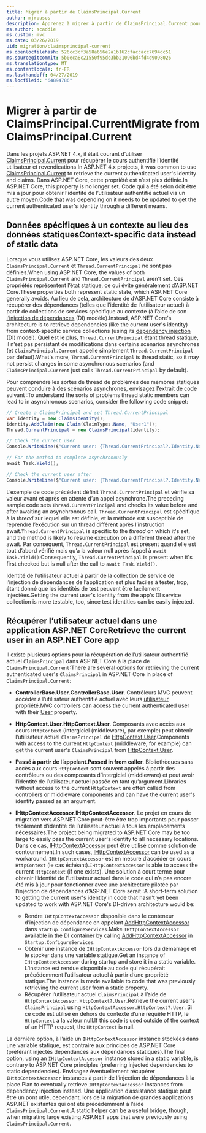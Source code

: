 ```yaml
---
title: Migrer à partir de ClaimsPrincipal.Current
author: mjrousos
description: Apprenez à migrer à partir de ClaimsPrincipal.Current pour récupérer les identités et les revendications dans ASP.NET Core de l’utilisateur authentifié actuel.
ms.author: scaddie
ms.custom: mvc
ms.date: 03/26/2019
uid: migration/claimsprincipal-current
ms.openlocfilehash: 526cc3cf3a58a656e2a1b162cfaccacc7694dc51
ms.sourcegitcommit: 5b0eca8c21550f95de3bb21096bd4fd4d9098026
ms.translationtype: MT
ms.contentlocale: fr-FR
ms.lasthandoff: 04/27/2019
ms.locfileid: "64894786"
---
```

# <a name="migrate-from-claimsprincipalcurrent"></a><span data-ttu-id="7a487-103">Migrer à partir de ClaimsPrincipal.Current</span><span class="sxs-lookup"><span data-stu-id="7a487-103">Migrate from ClaimsPrincipal.Current</span></span>

<span data-ttu-id="7a487-104">Dans les projets ASP.NET 4.x, il était courant d’utiliser [ClaimsPrincipal.Current](/dotnet/api/system.security.claims.claimsprincipal.current) pour récupérer le cours authentifié l’identité utilisateur et revendications.</span><span class="sxs-lookup"><span data-stu-id="7a487-104">In ASP.NET 4.x projects, it was common to use [ClaimsPrincipal.Current](/dotnet/api/system.security.claims.claimsprincipal.current) to retrieve the current authenticated user's identity and claims.</span></span> <span data-ttu-id="7a487-105">Dans ASP.NET Core, cette propriété est n’est plus définie.</span><span class="sxs-lookup"><span data-stu-id="7a487-105">In ASP.NET Core, this property is no longer set.</span></span> <span data-ttu-id="7a487-106">Code qui a été selon doit être mis à jour pour obtenir l’identité de l’utilisateur authentifié actuel via un autre moyen.</span><span class="sxs-lookup"><span data-stu-id="7a487-106">Code that was depending on it needs to be updated to get the current authenticated user's identity through a different means.</span></span>

## <a name="context-specific-data-instead-of-static-data"></a><span data-ttu-id="7a487-107">Données spécifiques à un contexte au lieu des données statiques</span><span class="sxs-lookup"><span data-stu-id="7a487-107">Context-specific data instead of static data</span></span>

<span data-ttu-id="7a487-108">Lorsque vous utilisez ASP.NET Core, les valeurs des deux `ClaimsPrincipal.Current` et `Thread.CurrentPrincipal` ne sont pas définies.</span><span class="sxs-lookup"><span data-stu-id="7a487-108">When using ASP.NET Core, the values of both `ClaimsPrincipal.Current` and `Thread.CurrentPrincipal` aren't set.</span></span> <span data-ttu-id="7a487-109">Ces propriétés représentent l’état statique, ce qui évite généralement d’ASP.NET Core.</span><span class="sxs-lookup"><span data-stu-id="7a487-109">These properties both represent static state, which ASP.NET Core generally avoids.</span></span> <span data-ttu-id="7a487-110">Au lieu de cela, architecture de d’ASP.NET Core consiste à récupérer des dépendances (telles que l’identité de l’utilisateur actuel) à partir de collections de services spécifique au contexte (à l’aide de son [l’injection de dépendances](xref:fundamentals/dependency-injection) (DI) modèle).</span><span class="sxs-lookup"><span data-stu-id="7a487-110">Instead, ASP.NET Core's architecture is to retrieve dependencies (like the current user's identity) from context-specific service collections (using its [dependency injection](xref:fundamentals/dependency-injection) (DI) model).</span></span> <span data-ttu-id="7a487-111">Quel est le plus, `Thread.CurrentPrincipal` étant thread statique, il n’est pas persistant de modifications dans certains scénarios asynchrones (et `ClaimsPrincipal.Current` appelle simplement `Thread.CurrentPrincipal` par défaut).</span><span class="sxs-lookup"><span data-stu-id="7a487-111">What's more, `Thread.CurrentPrincipal` is thread static, so it may not persist changes in some asynchronous scenarios (and `ClaimsPrincipal.Current` just calls `Thread.CurrentPrincipal` by default).</span></span>

<span data-ttu-id="7a487-112">Pour comprendre les sortes de thread de problèmes des membres statiques peuvent conduire à des scénarios asynchrones, envisagez l’extrait de code suivant :</span><span class="sxs-lookup"><span data-stu-id="7a487-112">To understand the sorts of problems thread static members can lead to in asynchronous scenarios, consider the following code snippet:</span></span>

```csharp
// Create a ClaimsPrincipal and set Thread.CurrentPrincipal
var identity = new ClaimsIdentity();
identity.AddClaim(new Claim(ClaimTypes.Name, "User1"));
Thread.CurrentPrincipal = new ClaimsPrincipal(identity);

// Check the current user
Console.WriteLine($"Current user: {Thread.CurrentPrincipal?.Identity.Name}");

// For the method to complete asynchronously
await Task.Yield();

// Check the current user after
Console.WriteLine($"Current user: {Thread.CurrentPrincipal?.Identity.Name}");
```

<span data-ttu-id="7a487-113">L’exemple de code précédent définit `Thread.CurrentPrincipal` et vérifie sa valeur avant et après en attente d’un appel asynchrone.</span><span class="sxs-lookup"><span data-stu-id="7a487-113">The preceding sample code sets `Thread.CurrentPrincipal` and checks its value before and after awaiting an asynchronous call.</span></span> <span data-ttu-id="7a487-114">`Thread.CurrentPrincipal` est spécifique à la *thread* sur lequel elle est définie, et la méthode est susceptible de reprendre l’exécution sur un thread différent après l’instruction await.</span><span class="sxs-lookup"><span data-stu-id="7a487-114">`Thread.CurrentPrincipal` is specific to the *thread* on which it's set, and the method is likely to resume execution on a different thread after the await.</span></span> <span data-ttu-id="7a487-115">Par conséquent, `Thread.CurrentPrincipal` est présent quand elle est tout d’abord vérifié mais qu’a la valeur null après l’appel à `await Task.Yield()`.</span><span class="sxs-lookup"><span data-stu-id="7a487-115">Consequently, `Thread.CurrentPrincipal` is present when it's first checked but is null after the call to `await Task.Yield()`.</span></span>

<span data-ttu-id="7a487-116">Identité de l’utilisateur actuel à partir de la collection de service de l’injection de dépendances de l’application est plus faciles à tester, trop, étant donné que les identités de test peuvent être facilement injectées.</span><span class="sxs-lookup"><span data-stu-id="7a487-116">Getting the current user's identity from the app's DI service collection is more testable, too, since test identities can be easily injected.</span></span>

## <a name="retrieve-the-current-user-in-an-aspnet-core-app"></a><span data-ttu-id="7a487-117">Récupérer l’utilisateur actuel dans une application ASP.NET Core</span><span class="sxs-lookup"><span data-stu-id="7a487-117">Retrieve the current user in an ASP.NET Core app</span></span>

<span data-ttu-id="7a487-118">Il existe plusieurs options pour la récupération de l’utilisateur authentifié actuel `ClaimsPrincipal` dans ASP.NET Core à la place de `ClaimsPrincipal.Current`:</span><span class="sxs-lookup"><span data-stu-id="7a487-118">There are several options for retrieving the current authenticated user's `ClaimsPrincipal` in ASP.NET Core in place of `ClaimsPrincipal.Current`:</span></span>

* <span data-ttu-id="7a487-119">**ControllerBase.User**.</span><span class="sxs-lookup"><span data-stu-id="7a487-119">**ControllerBase.User**.</span></span> <span data-ttu-id="7a487-120">Contrôleurs MVC peuvent accéder à l’utilisateur authentifié actuel avec leurs [utilisateur](/dotnet/api/microsoft.aspnetcore.mvc.controllerbase.user) propriété.</span><span class="sxs-lookup"><span data-stu-id="7a487-120">MVC controllers can access the current authenticated user with their [User](/dotnet/api/microsoft.aspnetcore.mvc.controllerbase.user) property.</span></span>
* <span data-ttu-id="7a487-121">**HttpContext.User**.</span><span class="sxs-lookup"><span data-stu-id="7a487-121">**HttpContext.User**.</span></span> <span data-ttu-id="7a487-122">Composants avec accès aux cours `HttpContext` (intergiciel (middleware), par exemple) peut obtenir l’utilisateur actuel `ClaimsPrincipal` de [HttpContext.User](/dotnet/api/microsoft.aspnetcore.http.httpcontext.user).</span><span class="sxs-lookup"><span data-stu-id="7a487-122">Components with access to the current `HttpContext` (middleware, for example) can get the current user's `ClaimsPrincipal` from [HttpContext.User](/dotnet/api/microsoft.aspnetcore.http.httpcontext.user).</span></span>
* <span data-ttu-id="7a487-123">**Passé à partir de l’appelant**.</span><span class="sxs-lookup"><span data-stu-id="7a487-123">**Passed in from caller**.</span></span> <span data-ttu-id="7a487-124">Bibliothèques sans accès aux cours `HttpContext` sont souvent appelés à partir des contrôleurs ou des composants d’intergiciel (middleware) et peut avoir l’identité de l’utilisateur actuel passée en tant qu’argument.</span><span class="sxs-lookup"><span data-stu-id="7a487-124">Libraries without access to the current `HttpContext` are often called from controllers or middleware components and can have the current user's identity passed as an argument.</span></span>
* <span data-ttu-id="7a487-125">**IHttpContextAccessor**.</span><span class="sxs-lookup"><span data-stu-id="7a487-125">**IHttpContextAccessor**.</span></span> <span data-ttu-id="7a487-126">Le projet en cours de migration vers ASP.NET Core peut-être être trop importants pour passer facilement d’identité de l’utilisateur actuel à tous les emplacements nécessaires.</span><span class="sxs-lookup"><span data-stu-id="7a487-126">The project being migrated to ASP.NET Core may be too large to easily pass the current user's identity to all necessary locations.</span></span> <span data-ttu-id="7a487-127">Dans ce cas, [IHttpContextAccessor](/dotnet/api/microsoft.aspnetcore.http.ihttpcontextaccessor) peut être utilisé comme solution de contournement.</span><span class="sxs-lookup"><span data-stu-id="7a487-127">In such cases, [IHttpContextAccessor](/dotnet/api/microsoft.aspnetcore.http.ihttpcontextaccessor) can be used as a workaround.</span></span> <span data-ttu-id="7a487-128">`IHttpContextAccessor` est en mesure d’accéder en cours `HttpContext` (le cas échéant).</span><span class="sxs-lookup"><span data-stu-id="7a487-128">`IHttpContextAccessor` is able to access the current `HttpContext` (if one exists).</span></span> <span data-ttu-id="7a487-129">Une solution à court terme pour obtenir l’identité de l’utilisateur actuel dans le code qui n’a pas encore été mis à jour pour fonctionner avec une architecture pilotée par l’injection de dépendances d’ASP.NET Core serait :</span><span class="sxs-lookup"><span data-stu-id="7a487-129">A short-term solution to getting the current user's identity in code that hasn't yet been updated to work with ASP.NET Core's DI-driven architecture would be:</span></span>

  * <span data-ttu-id="7a487-130">Rendre `IHttpContextAccessor` disponible dans le conteneur d’injection de dépendance en appelant [AddHttpContextAccessor](https://github.com/aspnet/Hosting/issues/793) dans `Startup.ConfigureServices`.</span><span class="sxs-lookup"><span data-stu-id="7a487-130">Make `IHttpContextAccessor` available in the DI container by calling [AddHttpContextAccessor](https://github.com/aspnet/Hosting/issues/793) in `Startup.ConfigureServices`.</span></span>
  * <span data-ttu-id="7a487-131">Obtenir une instance de `IHttpContextAccessor` lors du démarrage et le stocker dans une variable statique.</span><span class="sxs-lookup"><span data-stu-id="7a487-131">Get an instance of `IHttpContextAccessor` during startup and store it in a static variable.</span></span> <span data-ttu-id="7a487-132">L’instance est rendue disponible au code qui récupérait précédemment l’utilisateur actuel à partir d’une propriété statique.</span><span class="sxs-lookup"><span data-stu-id="7a487-132">The instance is made available to code that was previously retrieving the current user from a static property.</span></span>
  * <span data-ttu-id="7a487-133">Récupérer l’utilisateur actuel `ClaimsPrincipal` à l’aide de `HttpContextAccessor.HttpContext?.User`.</span><span class="sxs-lookup"><span data-stu-id="7a487-133">Retrieve the current user's `ClaimsPrincipal` using `HttpContextAccessor.HttpContext?.User`.</span></span> <span data-ttu-id="7a487-134">Si ce code est utilisé en dehors du contexte d’une requête HTTP, le `HttpContext` a la valeur null.</span><span class="sxs-lookup"><span data-stu-id="7a487-134">If this code is used outside of the context of an HTTP request, the `HttpContext` is null.</span></span>

<span data-ttu-id="7a487-135">La dernière option, à l’aide un `IHttpContextAccessor` instance stockées dans une variable statique, est contraire aux principes de ASP.NET Core (préférant injectés dépendances aux dépendances statiques).</span><span class="sxs-lookup"><span data-stu-id="7a487-135">The final option, using an `IHttpContextAccessor` instance stored in a static variable, is contrary to ASP.NET Core principles (preferring injected dependencies to static dependencies).</span></span> <span data-ttu-id="7a487-136">Envisagez éventuellement récupérer `IHttpContextAccessor` instances à partir de l’injection de dépendances à la place.</span><span class="sxs-lookup"><span data-stu-id="7a487-136">Plan to eventually retrieve `IHttpContextAccessor` instances from dependency injection instead.</span></span> <span data-ttu-id="7a487-137">Une application d’assistance statique peut être un pont utile, cependant, lors de la migration de grandes applications ASP.NET existantes qui ont été précédemment à l’aide `ClaimsPrincipal.Current`.</span><span class="sxs-lookup"><span data-stu-id="7a487-137">A static helper can be a useful bridge, though, when migrating large existing ASP.NET apps that were previously using `ClaimsPrincipal.Current`.</span></span>
